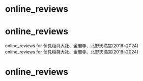 # online_reviews
# online_reviews
online_reviews for 伏見稲荷大社、金閣寺、北野天満宮(2018~2024)
online_reviews for 伏見稲荷大社、金閣寺、北野天満宮(2018~2024)
# online_reviews
